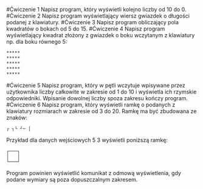 #Ćwiczenie 1
Napisz program, który wyświetli kolejno liczby od 10 do 0.
#Ćwiczenie 2
Napisz program wyświetlający wiersz gwiazdek o długości podanej z klawiatury.
#Ćwiczenie 3
Napisz program obliczający pola kwadratów o bokach od 5 do 15.
#Ćwiczenie 4
Napisz program wyświetlający kwadrat złożony z gwiazdek o boku wczytanym z klawiatury np.
dla boku równego 5:
```
*****
*****
*****
*****
*****
```
#Ćwiczenie 5
Napisz program, który w pętli wczytuje wpisywane przez użytkownika liczby całkowite w zakresie od 1 do 10
i wyświetla ich rzymskie odpowiedniki. Wpisanie dowolnej liczby spoza zakresu kończy program.
#Ćwiczenie 6
Napisz program, który wyświetli ramkę o podanych z klawiatury rozmiarach w zakresie od 3 do 20. Ramkę ma być zbudowana
ze znaków:
```
┌ ┐└ ┘─ │
```
Przykład dla danych wejściowych 5 3 wyświetli poniższą ramkę:
```
┌───┐
│   │
└───┘
```
Program powinien wyświetlić komunikat z odmową wyświetlenia, gdy podane wymiary są poza dopuszczalnym zakresem.   
